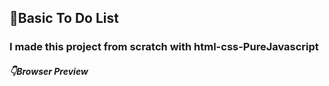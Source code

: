 ## :memo:Basic To Do List 

### I made this project from scratch with html-css-PureJavascript

##### :point_down:Browser Preview
